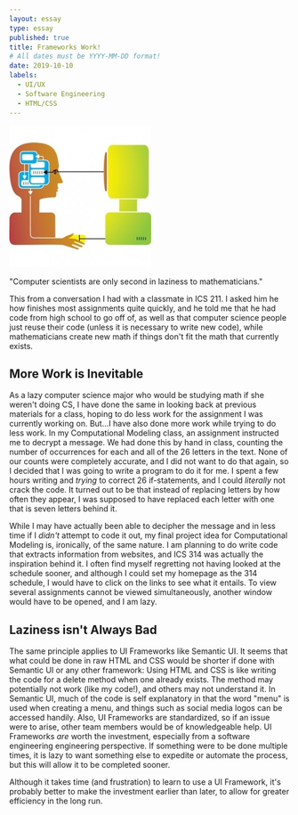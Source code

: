 ```yaml
---
layout: essay
type: essay
published: true
title: Frameworks Work!
# All dates must be YYYY-MM-DD format!
date: 2019-10-10
labels:
  - UI/UX
  - Software Engineering
  - HTML/CSS
---
```

<img class="ui medium left floated image" src="../images/hci-image.jpg">

"Computer scientists are only second in laziness to mathematicians."
 
This from a conversation I had with a classmate in ICS 211. I asked him he how finishes most assignments quite quickly, and he told me that he had code from high school to go off of, as well as that computer science people just reuse their code (unless it is necessary to write new code), while mathematicians create new math if things don't fit the math that currently exists. 




## More Work is Inevitable
As a lazy computer science major who would be studying math if she weren't doing CS, I have done the same in looking back at previous materials for a class, hoping to do less work for the assignment I was currently working on. But...I have also done more work while trying to do less work. In my Computational Modeling class, an assignment instructed me to decrypt a message. We had done this by hand in class, counting the number of occurrences for each and all of the 26 letters in the text. None of our counts were completely accurate, and I did not want to do that again, so I decided that I was going to write a program to do it for me. I spent a few hours writing and *trying* to correct 26 if-statements, and I could *literally* not crack the code. It turned out to be that instead of replacing letters by how often they appear, I was supposed to have replaced each letter with one that is seven letters behind it. 

While I may have actually been able to decipher the message and in less time if I *didn't* attempt to code it out, my final project idea for Computational Modeling is, ironically, of the same nature. I am planning to do write code that extracts information from websites, and ICS 314 was actually the inspiration behind it. I often find myself regretting not having looked at the schedule sooner, and although I could set my homepage as the 314 schedule, I would have to click on the links to see what it entails. To view several assignments cannot be viewed simultaneously, another window would have to be opened, and I am lazy. 

## Laziness isn't Always Bad
The same principle applies to UI Frameworks like Semantic UI. It seems that what could be done in raw HTML and CSS would be shorter if done with Semantic UI or any other framework: Using HTML and CSS is like writing the code for a delete method when one already exists. The method may potentially not work (like my code!), and others may not understand it. In Semantic UI, much of the code is self explanatory in that the word "menu" is used when creating a menu, and things such as social media logos can be accessed handily. Also, UI Frameworks are standardized, so if an issue were to arise, other team members would be of knowledgeable help. UI Frameworks *are* worth the investment, especially from a software engineering engineering perspective. If something were to be done multiple times, it is lazy to want something else to expedite or automate the process, but this will allow it to be completed sooner.

Although it takes time (and frustration) to learn to use a UI Framework, it's probably better to make the investment earlier than later, to allow for greater efficiency in the long run. 


